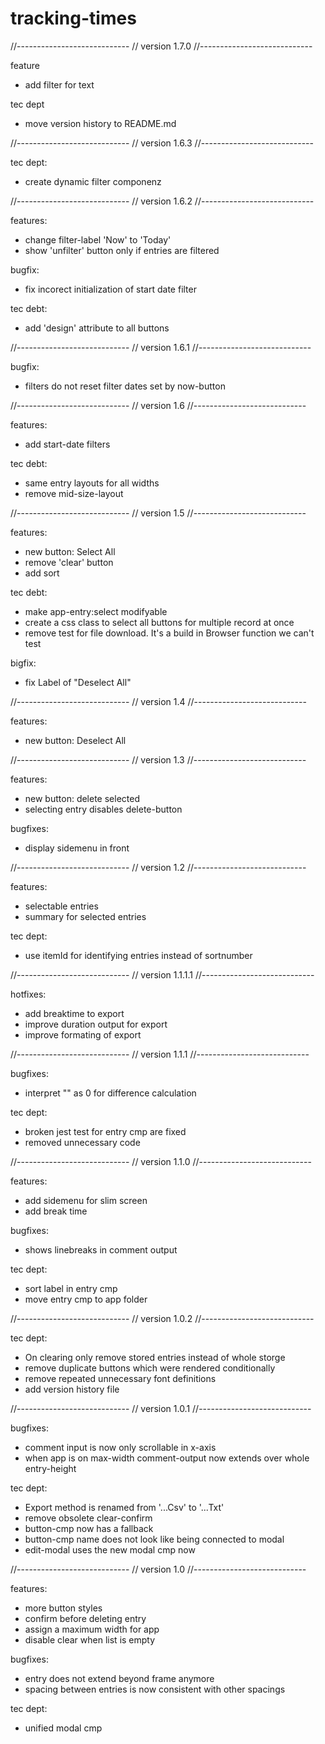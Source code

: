# tracking-times

//----------------------------
// version 1.7.0
//----------------------------

feature

- add filter for text

tec dept

- move version history to README.md

//----------------------------
// version 1.6.3
//----------------------------

tec dept:

- create dynamic filter componenz

//----------------------------
// version 1.6.2
//----------------------------

features:

- change filter-label 'Now' to 'Today'
- show 'unfilter' button only if entries are filtered

bugfix:

- fix incorect initialization of start date filter

tec debt:

- add 'design' attribute to all buttons

//----------------------------
// version 1.6.1
//----------------------------

bugfix:

- filters do not reset filter dates set by now-button

//----------------------------
// version 1.6
//----------------------------

features:

- add start-date filters

tec debt:

- same entry layouts for all widths
- remove mid-size-layout

//----------------------------
// version 1.5
//----------------------------

features:

- new button: Select All
- remove 'clear' button
- add sort

tec debt:

- make app-entry:select modifyable
- create a css class to select all buttons for multiple record at once
- remove test for file download. It's a build in Browser function we can't test

bigfix:

- fix Label of "Deselect All"

//----------------------------
// version 1.4
//----------------------------

features:

- new button: Deselect All

//----------------------------
// version 1.3
//----------------------------

features:

- new button: delete selected
- selecting entry disables delete-button

bugfixes:

- display sidemenu in front

//----------------------------
// version 1.2
//----------------------------

features:

- selectable entries
- summary for selected entries

tec dept:

- use itemId for identifying entries instead of sortnumber

//----------------------------
// version 1.1.1.1
//----------------------------

hotfixes:

- add breaktime to export
- improve duration output for export
- improve formating of export

//----------------------------
// version 1.1.1
//----------------------------

bugfixes:

- interpret "" as 0 for difference calculation

tec dept:

- broken jest test for entry cmp are fixed
- removed unnecessary code

//----------------------------
// version 1.1.0
//----------------------------

features:

- add sidemenu for slim screen
- add break time

bugfixes:

- shows linebreaks in comment output

tec dept:

- sort label in entry cmp
- move entry cmp to app folder

//----------------------------
// version 1.0.2
//----------------------------

tec dept:

- On clearing only remove stored entries instead of whole storge
- remove duplicate buttons which were rendered conditionally
- remove repeated unnecessary font definitions
- add version history file

//----------------------------
// version 1.0.1
//----------------------------

bugfixes:

- comment input is now only scrollable in x-axis
- when app is on max-width comment-output now extends over whole entry-height

tec dept:

- Export method is renamed from '...Csv' to '...Txt'
- remove obsolete clear-confirm
- button-cmp now has a fallback
- button-cmp name does not look like being connected to modal
- edit-modal uses the new modal cmp now

//----------------------------
// version 1.0
//----------------------------

features:

- more button styles
- confirm before deleting entry
- assign a maximum width for app
- disable clear when list is empty

bugfixes:

- entry does not extend beyond frame anymore
- spacing between entries is now consistent with other spacings

tec dept:

- unified modal cmp
